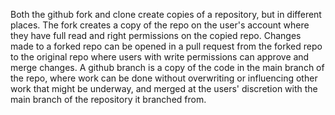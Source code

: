 Both the github fork and clone create copies of a repository, but in different places. The fork creates a copy of the repo on the user's account where they have full read and right permissions on the copied repo. Changes made to a forked repo can be opened in a pull request from the forked repo to the original repo where users with write permissions can approve and merge changes. A github branch is a copy of the code in the main branch of the repo, where work can be done without overwriting or influencing other work that might be underway, and merged at the users' discretion with the main branch of the repository it branched from.